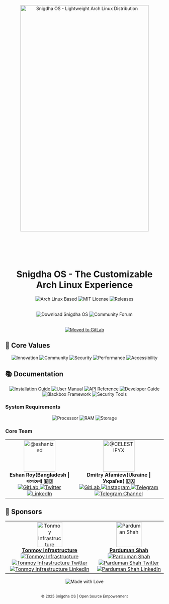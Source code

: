 <!-- Header Section -->
<div align="center">
    <img src="https://i.imgur.com/Yl0IF40.png" alt="Snigdha OS - Lightweight Arch Linux Distribution" style="width: min(90%, 800px); border-radius: 15px;" />
</div>

<h1 align="center">Snigdha OS - The Customizable Arch Linux Experience</h1>

<div align="center">
    <img src="https://img.shields.io/badge/Arch_Linux-Based-6495ed?style=for-the-badge&logo=arch-linux&logoColor=white" alt="Arch Linux Based" />
    <img src="https://img.shields.io/gitlab/license/SnigdhaOS/gitlab-profile?style=for-the-badge&color=6495ed" alt="MIT License" />
    <img src="https://img.shields.io/gitlab/v/release/snigdhaos/snigdha-os?style=for-the-badge&color=6495ed" alt="Releases" />
</div>

<div align="center" style="margin: 2rem 0;">
    <a href="https://snigdhaos.org/download" style="text-decoration: none;">
        <img src="https://img.shields.io/badge/Download-Latest_Release-6495ed?style=for-the-badge&logo=download" alt="Download Snigdha OS" />
    </a>
    <a href="https://forum.snigdhaos.org" style="text-decoration: none;">
        <img src="https://img.shields.io/badge/Join-Community_Forum-6495ed?style=for-the-badge&logo=chat" alt="Community Forum" />
    </a>
</div>

<div align="center" style="margin-top: 1rem;">
    <a href="https://gitlab.com/SnigdhaOS/">
        <img src="https://img.shields.io/badge/We've_Moved-GitLab-6495ed?style=for-the-badge&logo=gitlab" alt="Moved to GitLab" />
    </a>
</div>

## 🎯 Core Values

<div align="center">
    <img src="https://img.shields.io/badge/Innovation-Pushing_Boundaries-6495ed?style=for-the-badge&logo=lightbulb" alt="Innovation" />
    <img src="https://img.shields.io/badge/Community-Collaborative_&_Inclusive-6495ed?style=for-the-badge&logo=people-group" alt="Community" />
    <img src="https://img.shields.io/badge/Security-Highest_Standards-6495ed?style=for-the-badge&logo=shield" alt="Security" />
    <img src="https://img.shields.io/badge/Performance-Optimized_&_Stable-6495ed?style=for-the-badge&logo=speedometer" alt="Performance" />
    <img src="https://img.shields.io/badge/Accessibility-For_All_Users-6495ed?style=for-the-badge&logo=universal-access" alt="Accessibility" />
</div>

## 📚 Documentation

<div align="center">
    <a href="https://docs.snigdhaos.org/installation">
        <img src="https://img.shields.io/badge/Installation_Guide-Get_Started-6495ed?style=for-the-badge&logo=book" alt="Installation Guide" />
    </a>
    <a href="https://docs.snigdhaos.org/manual">
        <img src="https://img.shields.io/badge/User_Manual-Learn_More-6495ed?style=for-the-badge&logo=book-open" alt="User Manual" />
    </a>
    <a href="https://docs.snigdhaos.org/api">
        <img src="https://img.shields.io/badge/API_Reference-Developers-6495ed?style=for-the-badge&logo=code" alt="API Reference" />
    </a>
    <a href="https://docs.snigdhaos.org/dev">
        <img src="https://img.shields.io/badge/Developer_Guide-Contribute-6495ed?style=for-the-badge&logo=git" alt="Developer Guide" />
    </a>
</div>
<div align="center">
    <img src="https://img.shields.io/badge/Blackbox_Framework-Custom_Workflows-6495ed?style=for-the-badge&logo=terminal" alt="Blackbox Framework" />
    <img src="https://img.shields.io/badge/Cybersecurity_Tools-Preconfigured-6495ed?style=for-the-badge&logo=lock" alt="Security Tools" />
</div>

### System Requirements

<div align="center">
    <img src="https://img.shields.io/badge/Processor-x86__64_Compatible-6495ed?style=for-the-badge&logo=cpu" alt="Processor" />
    <img src="https://img.shields.io/badge/RAM-2GB+_(4GB_Recommended)-6495ed?style=for-the-badge&logo=memory" alt="RAM" />
    <img src="https://img.shields.io/badge/Storage-20GB+_Available_Space-6495ed?style=for-the-badge&logo=hard-drive" alt="Storage" />
</div>

### Core Team

<div align="center">
    <table>
        <tr>
            <td align="center">
                <img src="https://gitlab.com/uploads/-/system/user/avatar/18545989/avatar.png" width="100" alt="@eshanized" /><br />
                <strong>Eshan Roy(Bangladesh | বাংলাদেশ) 🇧🇩</strong><br />
                <a href="https://gitlab.com/eshanized">
                    <img src="https://img.shields.io/badge/GitLab-eshanized-6495ed?style=for-the-badge&logo=gitlab" alt="GitLab" />
                </a>
                <a href="https://twitter.com/eshanized">
                    <img src="https://img.shields.io/badge/Twitter-@eshanized-6495ed?style=for-the-badge&logo=x" alt="Twitter" />
                </a>
                <a href="https://linkedin.com/in/eshanized">
                    <img src="https://img.shields.io/badge/LinkedIn-eshanized-6495ed?style=for-the-badge&logo=linkedin" alt="LinkedIn" />
                </a>
            </td>
            <td align="center">
                <img src="https://i.imgur.com/iGowmqY.png" width="100" alt="@CELESTIFYX" /><br />
                <strong>Dmitry Afamiew(Ukraine | Україна) 🇺🇦</strong><br>
                <a href="https://gitlab.com/CELESTIFYX">
                    <img src="https://img.shields.io/badge/GitLab-CELESTIFYX-6495ed?style=for-the-badge&logo=gitlab" alt="GitLab" />
                </a>
                <a href="https://instagram.com/CELESTIFYX">
                    <img src="https://img.shields.io/badge/Instagram-CELESTIFYX-6495ed?style=for-the-badge&logo=instagram" alt="Instagram" />
                </a>
                <a href="https://t.me/reowner_plq">
                    <img src="https://img.shields.io/badge/Telegram-REOWNER__PLQ-6495ed?style=for-the-badge&logo=telegram" alt="Telegram" />
                </a>
                <a href="https://t.me/celestifyx">
                    <img src="https://img.shields.io/badge/Telegram-CELESTIFYX-6495ed?style=for-the-badge&logo=telegram" alt="Telegram Channel" />
                </a>
            </td>
        </tr>
    </table>
</div>

## 💝 Sponsors

<div align="center">
    <table>
        <tr>
            <td align="center">
                <a href="https://tivision.gitlab.io">
                    <img src="/images/TIVision.png" width="80" alt="Tonmoy Infrastructure" /><br />
                    <strong>Tonmoy Infrastructure</strong><br />
                    <img src="https://img.shields.io/badge/Tonmoy_Infrastructure-Premium_Sponsor-6495ed?style=for-the-badge&logo=gitlab" alt="Tonmoy Infrastructure" />
                    <a href="https://twitter.com/tonmoy_infra">
                        <img src="https://img.shields.io/badge/Twitter-@tonmoy_infra-6495ed?style=for-the-badge&logo=twitter" alt="Tonmoy Infrastructure Twitter" />
                    </a>
                    <a href="https://linkedin.com/company/tonmoy-infra">
                        <img src="https://img.shields.io/badge/LinkedIn-Tonmoy_Infrastructure-6495ed?style=for-the-badge&logo=linkedin" alt="Tonmoy Infrastructure LinkedIn" />
                    </a>
                </a>
            </td>
            <td align="center">
                <a href="https://ixh.co">
                    <img src="/images/parduman.jpeg" width="80" alt="Parduman Shah" /><br />
                    <strong>Parduman Shah</strong><br />
                    <img src="https://img.shields.io/badge/Parduman_Shah-Gold_Sponsor-6495ed?style=for-the-badge&logo=gitlab" alt="Parduman Shah" />
                    <a href="https://twitter.com/parduman_shah">
                        <img src="https://img.shields.io/badge/Twitter-@parduman_shah-6495ed?style=for-the-badge&logo=twitter" alt="Parduman Shah Twitter" />
                    </a>
                    <a href="https://linkedin.com/in/parduman-shah">
                        <img src="https://img.shields.io/badge/LinkedIn-Parduman_Shah-6495ed?style=for-the-badge&logo=linkedin" alt="Parduman Shah LinkedIn" />
                    </a>
                </a>
            </td>
        </tr>
    </table>
</div>

<div align="center" style="margin-top: 1rem;">
    <img src="https://img.shields.io/badge/Made_with-❤️-6495ed?style=for-the-badge" alt="Made with Love" />
</div>

<div align="center" style="margin-top: 2rem;">
    <sub>© 2025 Snigdha OS | Open Source Empowerment</sub>
</div>
